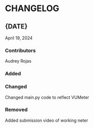 # CHANGELOG

## {DATE}
April 19, 2024

### Contributors
Audrey Rojas

### Added


### Changed
Changed main.py code to reflect VUMeter

### Removed
Added submission video of working neter
